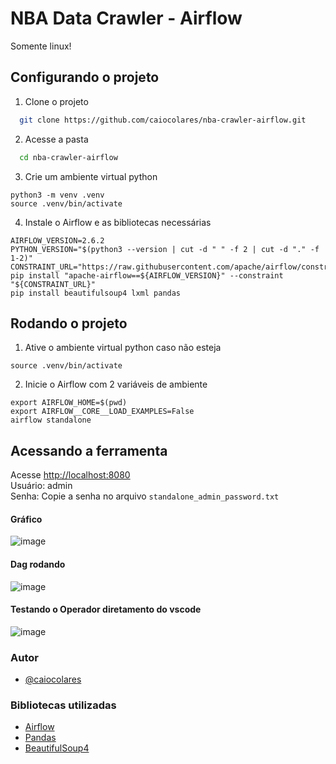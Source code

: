 # NBA Data Crawler - Airflow
Somente linux!

## Configurando o projeto

1. Clone o projeto
```bash
  git clone https://github.com/caiocolares/nba-crawler-airflow.git
```

2. Acesse a pasta
```bash
  cd nba-crawler-airflow
```

3. Crie um ambiente virtual python
```
python3 -m venv .venv
source .venv/bin/activate
```

4. Instale o Airflow e as bibliotecas necessárias
```
AIRFLOW_VERSION=2.6.2
PYTHON_VERSION="$(python3 --version | cut -d " " -f 2 | cut -d "." -f 1-2)"
CONSTRAINT_URL="https://raw.githubusercontent.com/apache/airflow/constraints-${AIRFLOW_VERSION}/constraints-${PYTHON_VERSION}.txt"
pip install "apache-airflow==${AIRFLOW_VERSION}" --constraint "${CONSTRAINT_URL}"
pip install beautifulsoup4 lxml pandas
```

## Rodando o projeto

1. Ative o ambiente virtual python caso não esteja
```
source .venv/bin/activate
```

2. Inicie o Airflow com 2 variáveis de ambiente
```
export AIRFLOW_HOME=$(pwd)
export AIRFLOW__CORE__LOAD_EXAMPLES=False
airflow standalone
```

## Acessando a ferramenta

Acesse [http://localhost:8080](http://localhost:8080)<br>
Usuário: admin<br>
Senha: Copie a senha no arquivo `standalone_admin_password.txt`

#### Gráfico
![image](https://github.com/caiocolares/nba-crawler-airflow/assets/26276218/e50628a5-d4f7-4259-9754-1c5b2c5d9593)

#### Dag rodando
![image](https://github.com/caiocolares/nba-crawler-airflow/assets/26276218/6bdf4a65-c794-4735-9727-442d90a08ebd)

#### Testando o Operador diretamento do vscode
![image](https://github.com/caiocolares/nba-crawler-airflow/assets/26276218/b8bd4a52-6541-4cd1-ada0-e8eac02d8c86)

### Autor
- [@caiocolares](https://www.github.com/caiocolares)

### Bibliotecas utilizadas
- [Airflow](https://airflow.apache.org/)
- [Pandas](https://pandas.pydata.org/)
- [BeautifulSoup4](https://pypi.org/project/beautifulsoup4/)